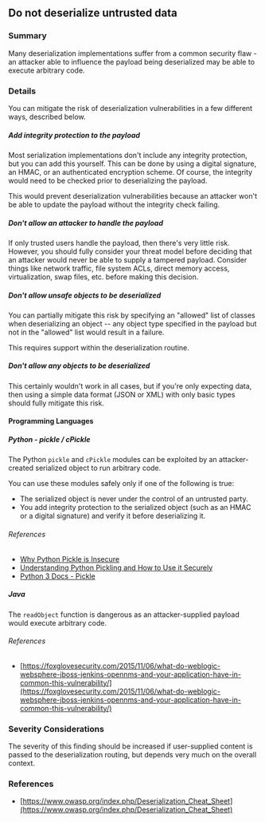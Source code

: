 ## Do not deserialize untrusted data

### Summary

Many deserialization implementations suffer from a common security flaw - an
attacker able to influence the payload being deserialized may be able to
execute arbitrary code.

### Details

You can mitigate the risk of deserialization vulnerabilities in a few different
ways, described below.

##### Add integrity protection to the payload

Most serialization implementations don't include any integrity protection,
but you can add this yourself. This can be done by using a digital
signature, an HMAC, or an authenticated encryption scheme. Of course, the
integrity would need to be checked prior to deserializing the payload.

This would prevent deserialization vulnerabilities because an attacker won't
be able to update the payload without the integrity check failing.

##### Don't allow an attacker to handle the payload

If only trusted users handle the payload, then there's very little risk.
However, you should fully consider your threat model before deciding that
an attacker would never be able to supply a tampered payload. Consider
things like network traffic, file system ACLs, direct memory access, 
virtualization, swap files, etc. before making this decision.

##### Don't allow unsafe objects to be deserialized

You can partially mitigate this risk by specifying an "allowed" list of
classes when deserializing an object -- any object type specified in the 
payload but not in the "allowed" list would result in a failure.

This requires support within the deserialization routine.

##### Don't allow any objects to be deserialized

This certainly wouldn't work in all cases, but if you're only expecting
data, then using a simple data format (JSON or XML) with only basic types
should fully mitigate this risk.


#### Programming Languages

##### Python - pickle / cPickle

The Python `pickle` and `cPickle` modules can be exploited by an
attacker-created serialized object to run arbitrary code.

You can use these modules safely only if one of the following is true:

* The serialized object is never under the control of an untrusted party.
* You add integrity protection to the serialized object (such as an HMAC
  or a digital signature) and verify it before deserializing it. 

###### References

* [Why Python Pickle is Insecure](https://michael-rushanan.blogspot.de/2012/10/why-python-pickle-is-insecure.html)
* [Understanding Python Pickling and How to Use it Securely](https://www.synopsys.com/blogs/software-security/python-pickling/)
* [Python 3 Docs - Pickle](https://docs.python.org/3/library/pickle.html)


##### Java

The `readObject` function is dangerous as an attacker-supplied payload would
execute arbitrary code.

###### References

* [https://foxglovesecurity.com/2015/11/06/what-do-weblogic-websphere-jboss-jenkins-opennms-and-your-application-have-in-common-this-vulnerability/](https://foxglovesecurity.com/2015/11/06/what-do-weblogic-websphere-jboss-jenkins-opennms-and-your-application-have-in-common-this-vulnerability/)

### Severity Considerations

The severity of this finding should be increased if user-supplied content is
passed to the deserialization routing, but depends very much on the overall
context.

### References

* [https://www.owasp.org/index.php/Deserialization_Cheat_Sheet](https://www.owasp.org/index.php/Deserialization_Cheat_Sheet)
